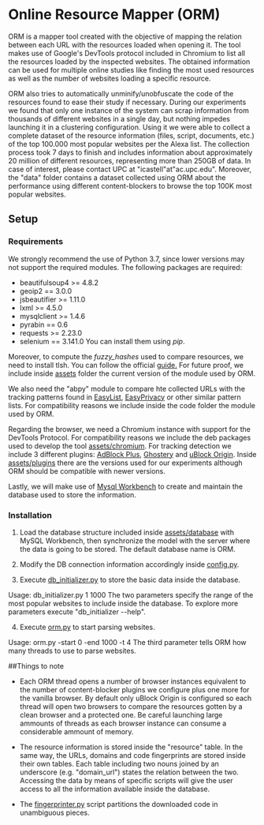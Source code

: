 # Online Resource Mapper (ORM)
ORM is a mapper tool created with the objective of mapping the relation between each URL with the resources loaded when opening it. The tool makes use of Google's DevTools protocol included in Chromium to list all the resources loaded by the inspected websites. The obtained information can be used for multiple online studies like finding the most used resources as well as the number of websites loading a specific resource.

ORM also tries to automatically unminify/unobfuscate the code of the resources found to ease their study if necessary. During our experiments we found that only one instance of the system can scrap information from thousands of different websites in a single day, but nothing impedes launching it in a clustering configuration. Using it we were able to collect a complete dataset of the resource information (files, script, documents, etc.) of the top 100.000 most popular websites per the Alexa list. The collection process took 7 days to finish and includes information about approximately 20 million of different resources, representing more than 250GB of data. In case of interest, please contact UPC at "icastell"at"ac.upc.edu". Moreover, the "data" folder contains a dataset collected using ORM about the performance using different content-blockers to browse the top 100K most popular websites.

## Setup
### Requirements
We strongly recommend the use of Python 3.7, since lower versions may not support the required modules.
The following packages are required:
* beautifulsoup4 >= 4.8.2
* geoip2 == 3.0.0
* jsbeautifier >= 1.11.0
* lxml >= 4.5.0
* mysqlclient >= 1.4.6
* pyrabin == 0.6
* requests >= 2.23.0
* selenium == 3.141.0
You can install them using *pip*.

Moreover, to compute the *fuzzy_hashes* used to compare resources, we need to install tlsh. You can follow the official [guide.](https://github.com/trendmicro/tlsh) For future proof, we include inside [assets](assets/) folder the current version of the module used by ORM.

We also need the "abpy" module to compare hte collected URLs with the tracking patterns found in [EasyList](https://easylist.to/easylist/easylist.txt), [EasyPrivacy](https://easylist.to/easylist/easyprivacy.txt) or other similar pattern lists.
For compatibility reasons we include inside the code folder the module used by ORM.

Regarding the browser, we need a Chromium instance with support for the DevTools Protocol. For compatibility reasons we include the deb packages used to develop the tool [assets/chromium](assets/chromium). For tracking detection we include 3 different plugins: [AdBlock Plus](https://adblockplus.org), [Ghostery](https://www.ghostery.com/) and [uBlock Origin](https://chrome.google.com/webstore/detail/ublock-origin/cjpalhdlnbpafiamejdnhcphjbkeiagm?hl=es). Inside [assets/plugins](assets/plugins) there are the versions used for our experiments although ORM should be compatible with newer versions. 


Lastly, we will make use of [Mysql Workbench](https://www.mysql.com/products/workbench/) to create and maintain the database used to store the information.

### Installation
1) Load the database structure included inside [assets/database](assets/database) with MySQL Workbench, then synchronize the model with the server where the data is going to be stored. The default database name is ORM.

2) Modify the DB connection information accordingly inside [config.py](config.py).

3) Execute [db_initializer.py](code/db_initializer.py) to store the basic data inside the database.

Usage: db_initializer.py 1 1000
The two parameters specify the range of the most popular websites to include inside the database. 
To explore more parameters execute "db_initializer --help".

4) Execute [orm.py](code/orm.py) to start parsing websites.

Usage: orm.py -start 0 -end 1000 -t 4
The third parameter tells ORM how many threads to use to parse websites. 

##Things to note

* Each ORM thread opens a number of browser instances equivalent to the number of content-blocker plugins we configure plus one more for the vanilla browser. By default only uBlock Origin is configured so each thread will open two browsers to compare the resources gotten by a clean browser and a protected one. Be careful launching large ammounts of threads as each browser instance can consume a considerable ammount of memory.

* The resource information is stored inside the "resource" table. In the same way, the URLs, domains and code fingerprints are stored inside their own tables. Each table including two nouns joined by an underscore (e.g. "domain_url") states the relation between the two. Accessing the data by means of specific scripts will give the user access to all the information available inside the database.

* The [fingerprinter.py](code/fingerprinter.py) script partitions the downloaded code in unambiguous pieces.
